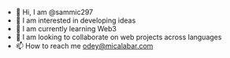 - 👋 Hi, I am @sammic297
- 👀 I am interested in developing ideas
- 🌱 I am currently learning Web3
- 💞️ I am looking to collaborate on web projects across languages
- 📫 How to reach me odey@micalabar.com

<!---
sammic297/sammic297 is a ✨ special ✨ repository because its `README.md` (this file) appears on your GitHub profile.
You can click the Preview link to take a look at your changes.
--->
